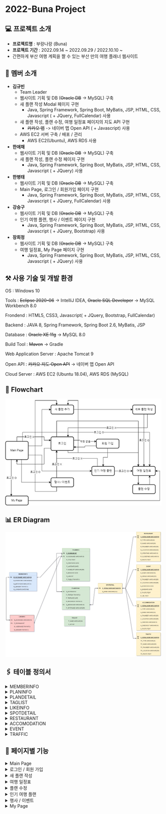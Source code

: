 # 2022-Buna Project

## 💻 프로젝트 소개
- **프로젝트명** : 부랑나랑 (Buna)
- **프로젝트 기간** : 2022.09.14 ~ 2022.09.29 / 2022.10.10 ~
- 간편하게 부산 여행 계획을 짤 수 있는 부산 만의 여행 플래너 웹사이트

## 👀 멤버 소개
- **김규빈**
	- Team Leader
	- 웹사이트 기획 및 DB (~~Oracle DB~~ -> MySQL) 구축
	- 새 플랜 작성 Modal 페이지 구현
		- Java, Spring Framework, Spring Boot, MyBatis, JSP, HTML, CSS, Javascript ( + JQuery, FullCalendar) 사용
	- 새 플랜 작성, 플랜 수정, 여행 일정표 페이지의 지도 API 구현
		- ~~카카오 맵~~ -> 네이버 맵 Open API ( + Javascript) 사용
	- AWS EC2 서버 구축 / 배포 / 관리
	    - AWS EC2(Ubuntu), AWS RDS 사용
- **한애채**
	- 웹사이트 기획 및 DB (~~Oracle DB~~ -> MySQL) 구축
	- 새 플랜 작성, 플랜 수정 페이지 구현
		- Java, Spring Framework, Spring Boot, MyBatis, JSP, HTML, CSS, Javascript ( + JQuery) 사용 
- **한병태**
	- 웹사이트 기획 및 DB (~~Oracle DB~~ -> MySQL) 구축
	- Main Page, 로그인 / 회원가입 페이지 구현
		-  Java, Spring Framework, Spring Boot, MyBatis, JSP, HTML, CSS, Javascript ( + JQuery, FullCalendar) 사용
- **강승구**
	-  웹사이트 기획 및 DB (~~Oracle DB~~ -> MySQL) 구축
	-  인기 여행 플랜, 행사 / 이벤트 페이지 구현
		-  Java, Spring Framework, Spring Boot, MyBatis, JSP, HTML, CSS, Javascript ( + JQuery, Bootstrap) 사용
- **장희정**
	- 웹사이트 기획 및 DB (~~Oracle DB~~ -> MySQL) 구축
	- 여행 일정표, My Page 페이지 구현
		-  Java, Spring Framework, Spring Boot, MyBatis, JSP, HTML, CSS, Javascript ( + JQuery) 사용

## ⚒ 사용 기술 및 개발 환경
OS : Windows 10

Tools : ~~Eclipse 2020-06~~ -> IntelliJ IDEA, ~~Oracle SQL Developer~~ -> MySQL Workbench 8.0

Frondend : HTML5, CSS3, Javascript( + JQuery, Bootstrap, FullCalendar)

Backend : JAVA 8, Spring Framework, Spring Boot 2.6, MyBatis, JSP

Database : ~~Oracle XE 11g~~ -> MySQL 8.0

Build Tool : ~~Maven~~ -> Gradle

Web Application Server : Apache Tomcat 9

Open API : ~~카카오 지도 Open API~~ -> 네이버 맵 Open API

Cloud Server : AWS EC2 (Ubuntu 18.04), AWS RDS (MySQL)

## 📐 Flowchart
<img src="./images/flowchart.jpg">

## 📊 ER Diagram
<img src="./images/erd.jpg">

## 🖇 테이블 정의서
<details>
<summary>MEMBERINFO</summary>
<div markdown="1">
<img src="./images/table1.JPG">
</div>
</details>
<details>
<summary>PLANINFO</summary>
<div markdown="1">
<img src="./images/table2.JPG">
</div>
</details>
<details>
<summary>PLANDETAIL</summary>
<div markdown="1">
<img src="./images/table3.JPG">
</div>
</details>
<details>
<summary>TAGLIST</summary>
<div markdown="1">
<img src="./images/table4.JPG">
</div>
</details>
<details>
<summary>LIKEINFO</summary>
<div markdown="1">
<img src="./images/table9.JPG">
</div>
</details>
<details>
<summary>SPOTDETAIL</summary>
<div markdown="1">
<img src="./images/table5.JPG">
</div>
</details>
<details>
<summary>RESTAURANT</summary>
<div markdown="1">
<img src="./images/table6.JPG">
</div>
</details>
<details>
<summary>ACCOMODATION</summary>
<div markdown="1">
<img src="./images/table8.JPG">
</div>
</details>
<details>
<summary>EVENT</summary>
<div markdown="1">
<img src="./images/table7.JPG">
</div>
</details>
<details>
<summary>TRAFFIC</summary>
<div markdown="1">
<img src="./images/table10.JPG">
</div>
</details>

## 📑 페이지별 기능
<details>
<summary>Main Page</summary>
<div markdown="1">
<img src="./images/mainpage.jpg">
<p>▣ 로그인한 회원이 이미 작성한 플랜이 있을 경우, 여행일까지의 D-Day를 표시</p>
<p>▣ 여행 혼잡도 캘린더를 이용해 상대적으로 여유로운 여행 날짜 선택을 도움</p>
<p>▶ 날짜별 모든 회원의 플랜 수를 이용해 기준별로 세 가지 색상으로 표시</p>
</div>
</details>
<details>
<summary>로그인 / 회원 가입</summary>
<div markdown="1">
<img src="./images/login.jpg"><img src="./images/signup.jpg">
</div>
</details>
<details>
<summary>새 플랜 작성</summary>
<div markdown="1">
<img src="./images/newplan2.jpg"><img src="./images/newplan1.jpg">
<p>▣ 원하는 여행 날짜를 드래그하면 날짜 입력란에 자동으로 입력</p>
<p>▣ 추천 태그를 이용한 간편한 태그 추가 가능</p>
<p>▣ 부산의 교통, 숙소, 맛집, 행사 등을 클릭만으로 편리한 플랜 작성 가능</p>
<p>▣ 일자별로 장소 추가, 삭제 가능</p>
<p>▣ 장소 간의 순서 변경 가능</p>
<p>▣ 원하는 장소 검색 가능</p>
<p>▣ 장소를 선택하면 지도에 마커가 찍히면서 장소 간의 경로를 제공해 대략적인 이동 거리 파악 가능</p>
<p>▣ 작성 완료 시 인기 공유 플랜 페이지에 공개 여부 확인 후 자동 등록</p>
</div>
</details>
<details>
<summary>여행 일정표</summary>
<div markdown="1">
<img src="./images/detail.jpg">
<p>▣ 플랜 작성 결과 를 일자별로 도식화하여 한 눈에 볼 수 있게 표시</p>
<p>▣ 인기 공유 플랜에서 선택된 일정의 경우 내 플랜으로 가져오기 기능 활성화</p>
<p>▣ 선택한 플랜 장소들의 최종 경로를 지도에 표시</p>
<p>▣ 추천 기능을 통해 인기 공유 플랜의 순위에 반영</p>
</div>
</details>
<details>
<summary>플랜 수정</summary>
<div markdown="1">
<img src="./images/editplan1.jpg"><img src="./images/editplan2.jpg">
<p>▣ 작성된 플랜 수정 가능</p>
<p>▣ 이미 등록된 장소의 경로를 미리 표시</p>
<p>▣ 날짜를 수정할 경우 장소가 바뀔 확률이 높기 때문에 등록된 장소를 전체 삭제하여 선택의 편의성 제공</p>
</div>
</details>
<details>
<summary>인기 여행 플랜</summary>
<div markdown="1">
<img src="./images/bestplan.jpg">
<p>▣ 추천 수가 높은 TOP 3 여행 플랜을 상단에 표시</p>
<p>▣ 회원이 등록한 플랜들을 리스트화하여 표시</p>
<p>▣ 인기 등록 태그별, 추천 수별 플랜 조회 가능</p>
<p>▣ 인기 있는 플랜을 선택해 내 플랜으로 커스터 마이징 가능</p>
</div>
</details>
<details>
<summary>행사 / 이벤트</summary>
<div markdown="1">
<img src="./images/event.jpg">
<p>▣ 부산에서 열리는 행사들을 월별로 조회 가능</p>
<p>▣ 행사 사진을 클릭할 경우 행사별 공식 사이트로 이동</p>
<p>▣ 내 플랜에 추가 버튼을 클릭 시 새 플랜 작성 페이지로 넘어가 행사를 기준으로 플랜을 작성할 수 있도록 유도</p>
</div>
</details><details>
<summary>My Page</summary>
<div markdown="1">
<img src="./images/mypage1.jpg"><img src="./images/mypage2.jpg">
<p>▣ 자신이 쓴 플랜 목록 조회 가능</p>
<p>▣ 자세히 보기 버튼을 통해 여행 일정표 페이지로 넘어가 자세한 플랜 정보 열람 가능</p>
<p>▣ 일정 공개 / 비공개 버튼을 통해 인기 여행 플랜 리스트에 공개 여부 설정 가능</p>
<p>▣ 등록한 일정 삭제 가능</p>
<p>▣ 회원 정보 수정 및 회원 탈퇴 가능</p>
</div>
</details>
